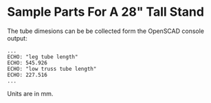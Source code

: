 # Sample Parts For A 28" Tall Stand

The tube dimesions can be be collected form the OpenSCAD console output:

```
...
ECHO: "leg tube length"
ECHO: 545.926
ECHO: "low truss tube length"
ECHO: 227.516
...
```

Units are in mm.

